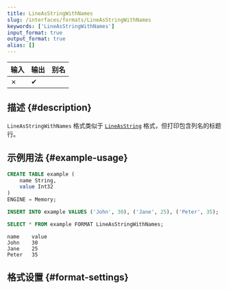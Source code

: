 ```yaml
---
title: LineAsStringWithNames
slug: /interfaces/formats/LineAsStringWithNames
keywords: ['LineAsStringWithNames']
input_format: true
output_format: true
alias: []
---
```


| 输入 | 输出 | 别名 |
|-------|--------|-------|
| ✗     | ✔      |       |

## 描述 {#description}

`LineAsStringWithNames` 格式类似于 [`LineAsString`](./LineAsString.md) 格式，但打印包含列名的标题行。

## 示例用法 {#example-usage}

```sql title="查询"
CREATE TABLE example (
    name String,
    value Int32
)
ENGINE = Memory;

INSERT INTO example VALUES ('John', 30), ('Jane', 25), ('Peter', 35);

SELECT * FROM example FORMAT LineAsStringWithNames;
```

```response title="响应"
name	value
John	30
Jane	25
Peter	35
```

## 格式设置 {#format-settings}

